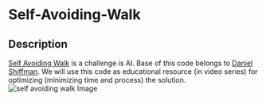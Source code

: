 
# Self-Avoiding-Walk 

## Description
[Self Avoiding Walk](https://en.wikipedia.org/wiki/Self-avoiding_walk) is a challenge is AI. Base of this code belongs to [Daniel Shiffman](https://github.com/shiffman/The-Nature-of-Code). We will use this code as educational resource (in video series) for optimizing (minimizing time and process) the solution. 
![self avoiding walk Image](https://github.com/haditorabi/sef-avoiding-walk/screen.svg)



